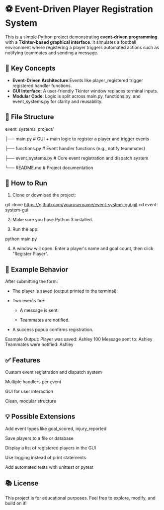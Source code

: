 # ⚽ Event-Driven Player Registration System

This is a simple Python project demonstrating **event-driven programming** with a **Tkinter-based graphical interface**. It simulates a football environment where registering a player triggers automated actions such as notifying teammates and sending a message.



## 🧠 Key Concepts

- **Event-Driven Architecture**:Events like player_registered trigger registered handler functions.
- **GUI Interface**: A user-friendly Tkinter window replaces terminal inputs.
- **Modular Code**: Logic is split across main.py, functions.py, and event_systems.py for clarity and reusability.

## 📂 File Structure

event_systems_project/

├── main.py          # GUI + main logic to register a player and trigger events

├── functions.py     # Event handler functions (e.g., notify teammates)

├── event_systems.py # Core event registration and dispatch system

└── README.md        # Project documentation

## 🚀 How to Run

1. Clone or download the project:

git clone https://github.com/yourusername/event-system-gui.git
cd event-system-gui

2. Make sure you have Python 3 installed.

3. Run the app:

python main.py

4. A window will open. Enter a player's name and goal count, then click "Register Player".

## 🧪 Example Behavior
After submitting the form:

- The player is saved (output printed to the terminal).

- Two events fire:

   - A message is sent.

   - Teammates are notified.

- A success popup confirms registration.

Example Output:
Player was saved: Ashley 100
Message sent to: Ashley
Teammates were notified: Ashley

## ✅ Features
Custom event registration and dispatch system

Multiple handlers per event

GUI for user interaction

Clean, modular structure

## 💡 Possible Extensions
Add event types like goal_scored, injury_reported

Save players to a file or database

Display a list of registered players in the GUI

Use logging instead of print statements

Add automated tests with unittest or pytest


## 📚 License
This project is for educational purposes. Feel free to explore, modify, and build on it!
